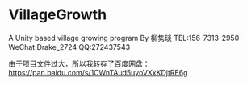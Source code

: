 # VillageGrowth
A Unity based village growing program By 柳隽琰
TEL:156-7313-2950
WeChat:Drake_2724
QQ:272437543

由于项目文件过大，所以我转存了百度网盘：https://pan.baidu.com/s/1CWnTAud5uyoVXxKDjtRE6g
